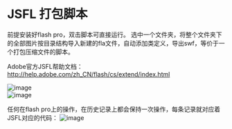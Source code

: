 # JSFL 打包脚本
前提安装好flash pro，双击脚本可直接运行。
选中一个文件夹，将整个文件夹下的全部图片按目录结构导入新建的fla文件，自动添加类定义，导出swf，等价于一个打包压缩文件的脚本。

Adobe官方JSFL帮助文档： http://help.adobe.com/zh_CN/flash/cs/extend/index.html

![image](https://github.com/wuyanwuyan/JSFL-Packaging-Script/raw/master/pic/pic1.png)
 <br>
![image](https://github.com/wuyanwuyan/JSFL-Packaging-Script/raw/master/pic/pic2.png)
<br>

任何在flash pro上的操作，在历史记录上都会保持一次操作，每条记录就对应着JSFL对应的代码：
![image](https://github.com/wuyanwuyan/JSFL-Packaging-Script/raw/master/pic/pic3.png)
